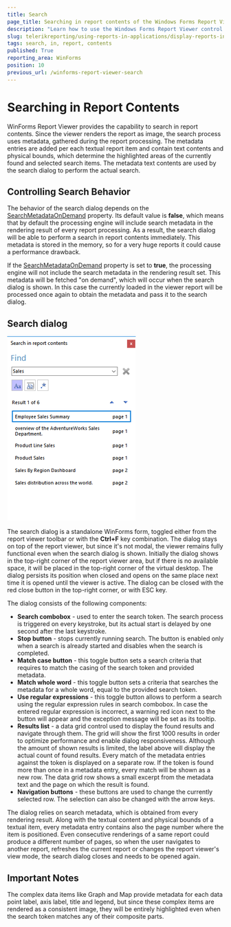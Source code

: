 ```yaml
---
title: Search
page_title: Searching in report contents of the Windows Forms Report Viewer
description: "Learn how to use the Windows Forms Report Viewer control to search in report contents. Understand how to control the default seach behavior."
slug: telerikreporting/using-reports-in-applications/display-reports-in-applications/windows-forms-application/search-in-report-contents
tags: search, in, report, contents
published: True
reporting_area: WinForms
position: 10
previous_url: /winforms-report-viewer-search
---
```


# Searching in Report Contents

WinForms Report Viewer provides the capability to search in report contents. Since the viewer renders the report as image, the search process uses metadata, gathered during the report processing. The metadata entries are added per each textual report item and contain text contents and physical bounds, which determine the highlighted areas of the currently found and selected search items. The metadata text contents are used by the search dialog to perform the actual search.

## Controlling Search Behavior

The behavior of the search dialog depends on the [SearchMetadataOnDemand](/reporting/api/Telerik.ReportViewer.WinForms#Telerik_ReportViewer_WinForms_SearchMetadataOnDemand) property. Its default value is __false__, which means that by default the processing engine will include search metadata in the rendering result of every report processing. As a result, the search dialog will be able to perform a search in report contents immediately. This metadata is stored in the memory, so for a very huge reports it could cause a performance drawback.

If the [SearchMetadataOnDemand](/reporting/api/Telerik.ReportViewer.WinForms#Telerik_ReportViewer_WinForms_SearchMetadataOnDemand) property is set to __true__, the processing engine will not include the search metadata in the rendering result set. This metadata will be fetched "on demand", which will occur when the search dialog is shown. In this case the currently loaded in the viewer report will be processed once again to obtain the metadata and pass it to the search dialog.

## Search dialog

![Image of the Windows Forms Report Viewer search dialog.](images/winforms-viewer-search-dialog.png)

The search dialog is a standalone WinForms form, toggled either from the report viewer toolbar or with the __Ctrl+F__ key combination. The dialog stays on top of the report viewer, but since it's not modal, the viewer remains fully functional even when the search dialog is shown. Initially the dialog shows in the top-right corner of the report viewer area, but if there is no available space, it will be placed in the top-right corner of the virtual desktop. The dialog persists its position when closed and opens on the same place next time it is opened until the viewer is active. The dialog can be closed with the red close button in the top-right corner, or with ESC key.

The dialog consists of the following components:

* __Search combobox__ - used to enter the search token. The search process is triggered on every keystroke, but its actual start is delayed by one second after the last keystroke.
* __Stop button__ - stops currently running search. The button is enabled only when a search is already started and disables when the search is completed.
* __Match case button__ - this toggle button sets a search criteria that requires to match the casing of the search token and provided metadata.
* __Match whole word__ - this toggle button sets a criteria that searches the metadata for a whole word, equal to the provided search token.
* __Use regular expressions__ - this toggle button allows to perform a search using the regular expression rules in search combobox. In case the entered regular expression is incorrect, a warning red icon next to the button will appear and the exception message will be set as its tooltip.
* __Results list__ - a data grid control used to display the found results and navigate through them. The grid will show the first 1000 results in order to optimize performance and enable dialog responsiveness. Although the amount of shown results is limited, the label above will display the actual count of found results. Every match of the metadata entries against the token is displayed on a separate row. If the token is found more than once in a metadata entry, every match will be shown as a new row. The data grid row shows a small excerpt from the metadata text and the page on which the result is found.
* __Navigation buttons__ - these buttons are used to change the currently selected row. The selection can also be changed with the arrow keys.

The dialog relies on search metadata, which is obtained from every rendering result. Along with the textual content and physical bounds of a textual item, every metadata entry contains also the page number where the item is positioned. Even consecutive renderings of a same report could produce a different number of pages, so when the user navigates to another report, refreshes the current report or changes the report viewer's view mode, the search dialog closes and needs to be opened again.

## Important Notes

The complex data items like Graph and Map provide metadata for each data point label, axis label, title and legend, but since these complex items are rendered as a consistent image, they will be entirely highlighted even when the search token matches any of their composite parts.
